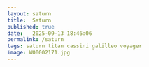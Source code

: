 ```yaml
---
layout: saturn
title:  Saturn
published: true
date:   2025-09-13 18:46:06 
permalink: /saturn 
tags: saturn titan cassini galilleo voyager
image: W00002171.jpg
---
```

